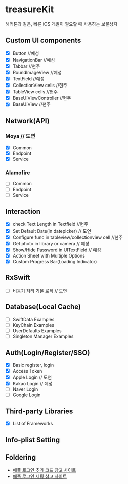 # treasureKit
해커톤과 같은, 빠른 iOS 개발이 필요할 때 사용하는 보물상자

## Custom UI components
- [x] Button //예성
- [x] NavigationBar //예성
- [x] Tabbar //현주
- [x] RoundImageView //예성
- [x] TextField //예성
- [x] CollectionView cells //현주
- [x] TableView cells //현주
- [x] BaseUIViewController //현주
- [x] BaseUIView //현주

## Network(API)
### Moya // 도연
- [x] Common
- [x] Endpoint
- [x] Service
### Alamofire
- [ ] Common
- [ ] Endpoint
- [ ] Service

## Interaction
- [x] check Text Length in Textfield //현주
- [x] Set Default Date(in datepicker) // 도연
- [x] Configure func in tableview/collectionview cell //현주
- [x] Get photo in library or camera // 예성
- [x] Show/Hide Password in UITextField // 예성
- [x] Action Sheet with Multiple Options
- [x] Custom Progress Bar(Loading Indicator)

## RxSwift
- [ ] 비동기 처리 기본 로직  // 도연

## Database(Local Cache)
- [ ] SwiftData Examples
- [ ] KeyChain Examples
- [ ] UserDefaults Examples
- [ ] Singleton Manager Examples

## Auth(Login/Register/SSO)
- [x] Basic register, login
- [x] Access Token
- [x] Apple Login  // 도연
- [x] Kakao Login // 예성
- [ ] Naver Login
- [ ] Google Login

## Third-party Libraries
- [x] List of Frameworks

## Info-plist Setting

## Foldering

- [애플 로그인 추가 코드 참고 사이트](https://ios-daniel-yang.tistory.com/entry/iOSSwift-Apple-%EB%A1%9C%EA%B7%B8%EC%9D%B8-%EA%B5%AC%ED%98%84-%EB%B0%A9%EB%B2%95)
- [애플 로그인 세팅 참고 사이트](https://imweb.me/faq?mode=view&category=29&category2=47&idx=71719)
